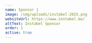 ```yaml
---
name: Sponsor 1
image: /img/uploads/instabel-2025.png
websiteUrl: https://www.instabel.be/
altText: Instabel Sponsor
order: 1
active: true
---
```

